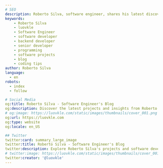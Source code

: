 ```yaml
---
# SEO
description: Roberto Silva, software engineer, shares his latest discoveries and projects. Explore backend development, software engineering, and senior developer insights.
keywords:
    - Roberto Silva
    - luovkle
    - Software Engineer
    - software developer
    - backend developer
    - senior developer
    - programming
    - software projects
    - blog
    - coding tips
author: Roberto Silva
language:
  - en
robots:
  - index
  - follow

# Social Media
og:title: Roberto Silva - Software Engineer's Blog
og:description: Discover the latest projects and insights from Roberto Silva, a senior backend developer.
# og:image: https://luovkle.com/static/images/thumbnails/cover_001.png
og:url: https://luovkle.com
og:type: website
og:locale: en_US

## Twitter
twitter:card: summary_large_image
twitter:title: Roberto Silva - Software Engineer's Blog
twitter:description: Explore Roberto Silva's projects and software development insights.
# twitter:image: https://luovkle.com/static/images/thumbnails/cover_001.png
twitter:creator: '@luovkle'
---
```

